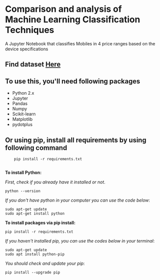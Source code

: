 # Comparison and analysis of Machine Learning Classification Techniques

A Jupyter Notebook that classifies Mobiles in 4 price ranges based on the device specifications 

## Find dataset [Here](https://www.kaggle.com/iabhishekofficial/mobile-price-classification/)

## To use this, you'll need following packages

- Python 2.x
- Jupyter 
- Pandas
- Numpy
- Scikit-learn
- Matplotlib
- pydotplus

## Or using pip, install all requirements by using following command

```
    pip install -r requirements.txt
    
```

**To install Python:**

_First, check if you already have it installed or not_.
~~~~
python --version
~~~~
_If you don't have python in your computer you can use the code below_:
~~~~
sudo apt-get update
sudo apt-get install python
~~~~

**To install packages via pip install:**
~~~~
pip install -r requirements.txt
~~~~
_If you haven't installed pip, you can use the codes below in your terminal_:
~~~~
sudo apt-get update
sudo apt install python-pip
~~~~
_You should check and update your pip_:
~~~~
pip install --upgrade pip
~~~~
